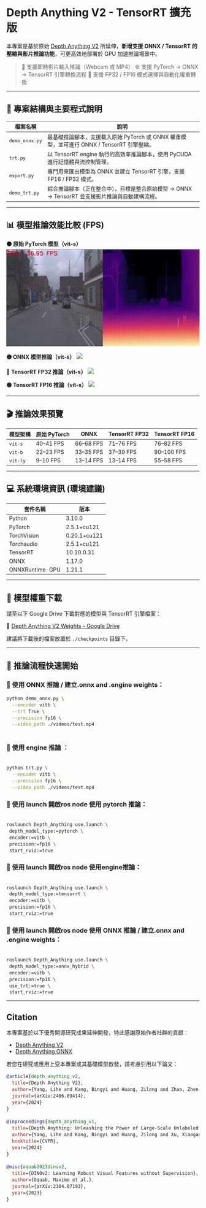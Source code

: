 # Depth Anything V2 - TensorRT 擴充版

本專案是基於原始 [Depth Anything V2](https://github.com/DepthAnything/Depth-Anything-V2) 所延伸，**新增支援 ONNX / TensorRT 的壓縮與影片推論功能**，可更高效地部署於 GPU 加速推論場景中。

> 🎥 支援即時影片輸入推論（Webcam 或 MP4）
> ⚙️ 支援 PyTorch → ONNX → TensorRT 引擎轉換流程
> 🚀 支援 FP32 / FP16 模式選擇與自動化權重轉換

---

## 📁 專案結構與主要程式說明

| 檔案名稱       | 說明 |
|----------------|------|
| `demo_onnx.py` | 最基礎推論腳本，支援載入原始 PyTorch 或 ONNX 權重模型，並可進行 ONNX / TensorRT 引擎壓縮。 |
| `trt.py`       | 以 TensorRT engine 執行的高效率推論腳本，使用 PyCUDA 進行記憶體與流控制管理。 |
| `export.py`    | 專門用來匯出模型為 ONNX 並建立 TensorRT 引擎，支援 FP16 / FP32 模式。 |
| `demo_trt.py`  | 綜合推論腳本（正在整合中），目標是整合原始模型 → ONNX → TensorRT 並支援影片推論與自動建構流程。 |

---
## 📊 模型推論效能比較 (FPS)
**🟠 原始 PyTorch 模型（vit-s）**
![](assets/vits.gif)

**🟡 ONNX 模型推論（vit-s）**
![](assets/vits_onnx.gif)

**🔵 TensorRT FP32 推論（vit-s）**
![](assets/vits_engine_fp32.gif)

**🟢 TensorRT FP16 推論（vit-s）**
![](assets/vits_engine_fp16.gif)

---
## 🎬 推論效果預覽

|模型架構       | 原始 PyTorch | ONNX | TensorRT FP32 | TensorRT FP16 |
|---------------|------|------|------|------|
| `vit-s`       |40–41 FPS|66–68 FPS|71–76 FPS|76–82 FPS |
| `vit-b`       |22–23 FPS|33–35 FPS|37–39 FPS|90–100 FPS|
| `vit-ly`      | 9–10 FPS|13–14 FPS|13–14 FPS|55–58 FPS |

---
## 💻 系統環境資訊 (環境建議)

| 套件名稱       | 版本 |
|---------------|------|
|Python|3.10.0|
|PyTorch|2.5.1+cu121|
|TorchVision|0.20.1+cu121|
|Torchaudio|2.5.1+cu121|
|TensorRT|10.10.0.31|
|ONNX|1.17.0|
|ONNXRuntime-GPU|1.21.1|
---
## 🧠 模型權重下載

請至以下 Google Drive 下載對應的模型與 TensorRT 引擎檔案：

🔗 [Depth Anything V2 Weights - Google Drive](https://drive.google.com/drive/folders/1FIeJFCWv2RBRNA9CVut9nqfSIA7yKgyH?usp=drive_link)

建議將下載後的檔案放置於 `./checkpoints` 目錄下。

---

## 🚀 推論流程快速開始

### 🔹 使用 ONNX 推論 / 建立.onnx and .engine weights：
```bash
python demo_onnx.py \
  --encoder vitb \
  --trt True \
  --precision fp16 \
  --video_path ./videos/test.mp4
  
```

### 🔹 使用 engine 推論 ：
```bash

python trt.py \
  --encoder vitb \
  --precision fp16 \
  --video_path ./videos/test.mp4

```

### 🔹 使用 launch 開啟ros node 使用 pytorch 推論：
```bash

roslaunch Depth_Anything use.launch \
 depth_model_type:=pytorch \
 encoder:=vitb \
 precision:=fp16 \
 start_rviz:=true

```
### 🔹 使用 launch 開啟ros node 使用engine推論：
```bash

roslaunch Depth_Anything use.launch \
 depth_model_type:=tensorrt \
 encoder:=vitb \
 precision:=fp16 \
 start_rviz:=true

```
### 🔹 使用 launch 開啟ros node 使用 ONNX 推論 / 建立.onnx and .engine weights：
```bash

roslaunch Depth_Anything use.launch \
 depth_model_type:=onnx_hybrid \
 encoder:=vitb \
 precision:=fp16 \
 use_trt:=true \
 start_rviz:=true

```


---

##  Citation

本專案基於以下優秀開源研究成果延伸開發，特此感謝原始作者社群的貢獻：

- [Depth Anything V2](https://github.com/DepthAnything/Depth-Anything-V2)
- [Depth Anything ONNX](https://github.com/fabio-sim/Depth-Anything-ONNX)

若您在研究或應用上受本專案或其基礎模型啟發，請考慮引用以下論文：

```bibtex
@article{depth_anything_v2,
  title={Depth Anything V2},
  author={Yang, Lihe and Kang, Bingyi and Huang, Zilong and Zhao, Zhen and Xu, Xiaogang and Feng, Jiashi and Zhao, Hengshuang},
  journal={arXiv:2406.09414},
  year={2024}
}

@inproceedings{depth_anything_v1,
  title={Depth Anything: Unleashing the Power of Large-Scale Unlabeled Data}, 
  author={Yang, Lihe and Kang, Bingyi and Huang, Zilong and Xu, Xiaogang and Feng, Jiashi and Zhao, Hengshuang},
  booktitle={CVPR},
  year={2024}
}

@misc{oquab2023dinov2,
  title={DINOv2: Learning Robust Visual Features without Supervision},
  author={Oquab, Maxime et al.},
  journal={arXiv:2304.07193},
  year={2023}
}
